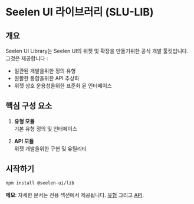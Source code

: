 # **Seelen UI 라이브러리 (SLU-LIB)**

## 개요

Seelen UI Library는 Seelen UI의 위젯 및 확장을 만들기위한 공식 개발 툴킷입니다.
그것은 제공합니다 :

- 일관된 개발을위한 정의 유형
- 원활한 통합을위한 API 추상화
- 위젯 상호 운용성을위한 표준화 된 인터페이스

## 핵심 구성 요소

1. **유형 모듈**\
   기본 유형 정의 및 인터페이스

2. **API 모듈**\
   위젯 개발을위한 구현 및 유틸리티

## 시작하기

```bash
npm install @seelen-ui/lib
```

**메모**: 자세한 문서는 전용 섹션에서 제공됩니다. [유형](./library-types) 그리고
[API](./library-api).
